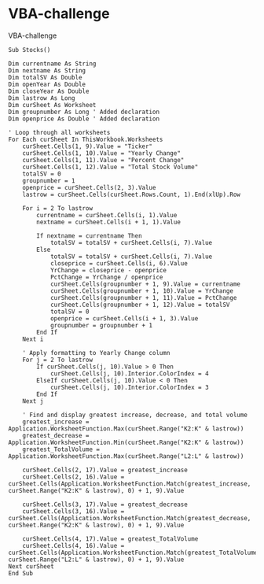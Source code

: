 # VBA-challenge
VBA-challenge

    Sub Stocks()

    Dim currentname As String
    Dim nextname As String
    Dim totalSV As Double
    Dim openYear As Double
    Dim closeYear As Double
    Dim lastrow As Long
    Dim curSheet As Worksheet
    Dim groupnumber As Long ' Added declaration
    Dim openprice As Double ' Added declaration

    ' Loop through all worksheets
    For Each curSheet In ThisWorkbook.Worksheets
        curSheet.Cells(1, 9).Value = "Ticker"
        curSheet.Cells(1, 10).Value = "Yearly Change"
        curSheet.Cells(1, 11).Value = "Percent Change"
        curSheet.Cells(1, 12).Value = "Total Stock Volume"
        totalSV = 0
        groupnumber = 1
        openprice = curSheet.Cells(2, 3).Value
        lastrow = curSheet.Cells(curSheet.Rows.Count, 1).End(xlUp).Row

        For i = 2 To lastrow
            currentname = curSheet.Cells(i, 1).Value
            nextname = curSheet.Cells(i + 1, 1).Value

            If nextname = currentname Then
                totalSV = totalSV + curSheet.Cells(i, 7).Value
            Else
                totalSV = totalSV + curSheet.Cells(i, 7).Value
                closeprice = curSheet.Cells(i, 6).Value
                YrChange = closeprice - openprice
                PctChange = YrChange / openprice
                curSheet.Cells(groupnumber + 1, 9).Value = currentname
                curSheet.Cells(groupnumber + 1, 10).Value = YrChange
                curSheet.Cells(groupnumber + 1, 11).Value = PctChange
                curSheet.Cells(groupnumber + 1, 12).Value = totalSV
                totalSV = 0
                openprice = curSheet.Cells(i + 1, 3).Value
                groupnumber = groupnumber + 1
            End If
        Next i

        ' Apply formatting to Yearly Change column
        For j = 2 To lastrow
            If curSheet.Cells(j, 10).Value > 0 Then
                curSheet.Cells(j, 10).Interior.ColorIndex = 4
            ElseIf curSheet.Cells(j, 10).Value < 0 Then
                curSheet.Cells(j, 10).Interior.ColorIndex = 3
            End If
        Next j

        ' Find and display greatest increase, decrease, and total volume
        greatest_increase = Application.WorksheetFunction.Max(curSheet.Range("K2:K" & lastrow))
        greatest_decrease = Application.WorksheetFunction.Min(curSheet.Range("K2:K" & lastrow))
        greatest_TotalVolume = Application.WorksheetFunction.Max(curSheet.Range("L2:L" & lastrow))

        curSheet.Cells(2, 17).Value = greatest_increase
        curSheet.Cells(2, 16).Value = curSheet.Cells(Application.WorksheetFunction.Match(greatest_increase, curSheet.Range("K2:K" & lastrow), 0) + 1, 9).Value

        curSheet.Cells(3, 17).Value = greatest_decrease
        curSheet.Cells(3, 16).Value = curSheet.Cells(Application.WorksheetFunction.Match(greatest_decrease, curSheet.Range("K2:K" & lastrow), 0) + 1, 9).Value

        curSheet.Cells(4, 17).Value = greatest_TotalVolume
        curSheet.Cells(4, 16).Value = curSheet.Cells(Application.WorksheetFunction.Match(greatest_TotalVolume, curSheet.Range("L2:L" & lastrow), 0) + 1, 9).Value
    Next curSheet
    End Sub

